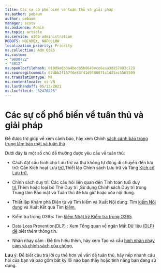 ```yaml
---
title: Các sự cố phổ biến về tuân thủ và giải pháp
ms.author: pebaum
author: pebaum
manager: scotv
ms.audience: Admin
ms.topic: article
ms.service: o365-administration
ROBOTS: NOINDEX, NOFOLLOW
localization_priority: Priority
ms.collection: Adm_O365
ms.custom:
- "9000722"
- "4812"
ms.openlocfilehash: 010d9e6b3a4bedb5b8649ece6eaa3d857883c729
ms.sourcegitcommit: 67dbb2f157f6e83f41d9480071c1d35ac5565509
ms.translationtype: MT
ms.contentlocale: vi-VN
ms.lasthandoff: 05/13/2021
ms.locfileid: "52470225"
---
```

# <a name="compliance-common-issues-and-resolutions"></a>Các sự cố phổ biến về tuân thủ và giải pháp

Để được trợ giúp về xem cảnh báo, hãy xem Chính [sách cảnh báo trong trung tâm bảo mật và tuân thủ](/microsoft-365/compliance/alert-policies.md).

Dưới đây là một số chủ đề thường được yêu cầu về tuân thủ:

- Cách đặt cấu hình cho Lưu trữ và thư không tự động di chuyển đến lưu trữ: Cần Kích hoạt Lưu [trữ,](/microsoft-365/compliance/enable-archive-mailboxes.md)Thiết lập Chính sách Lưu trữ và Tăng [Kích cỡ Lưu trữ.](/microsoft-365/compliance/enable-unlimited-archiving.md)

- Chính sách duy trì: Các câu hỏi [](/microsoft-365/compliance/retention-policies.md) liên quan đến Tính toán tuổi duy [trì,](/exchange/security-and-compliance/messaging-records-management/retention-age.md)Thêm hoặc loại bỏ Thẻ Duy trì [,](/exchange/security-and-compliance/messaging-records-management/add-or-remove-retention-tags.md)Sử dụng Chính sách Duy trì trong Trung tâm Bảo mật và Tuân thủ để lưu giữ hoặc xóa nội dung.

- Thiết lập Khám phá Điện tử và Tìm kiếm và Xuất Nội dung: Tìm [kiếm Nội dung](/microsoft-365/compliance/search-for-content.md) và Xuất Kết quả Tìm [kiếm.](/microsoft-365/compliance/export-search-results.md)

- Kiểm tra trong O365: Tìm [kiếm Nhật ký Kiểm tra trong O365](/microsoft-365/compliance/search-the-audit-log-in-security-and-compliance.md).

- Data Loss Prevention(DLP) : Xem Tổng quan về ngăn Mất Dữ liệu [(DLP) để](/microsoft-365/compliance/data-loss-prevention-policies.md) biết thêm thông tin.
 
- Nhãn nhạy cảm : Để tìm hiểu thêm, hãy xem Tạo và cấu [hình nhãn nhạy cảm và chính sách của chúng.](/microsoft-365/compliance/create-sensitivity-labels.md)

**Lưu** ý: Để biết câu trả lời cụ thể hơn về vấn đề tuân thủ, hãy nếp nhanh câu hỏi của bạn và bao gồm bất kỳ lỗi nào bạn thấy hoặc tính năng bạn đang sử dụng.
